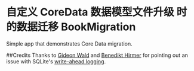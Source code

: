 自定义 CoreData 数据模型文件升级 时的数据迁移
BookMigration
=============

Simple app that demonstrates Core Data migration. 


##Credits
Thanks to [Gideon Wald](mailto:gideon@welkinhealth.com) and [Benedikt Hirmer](https://github.com/bhr) for pointing out an issue with SQLite's [write-ahead logging](https://github.com/hwaxxer/BookMigration/commit/baa5014391081e7b74223250281e3cad90603c56). 
